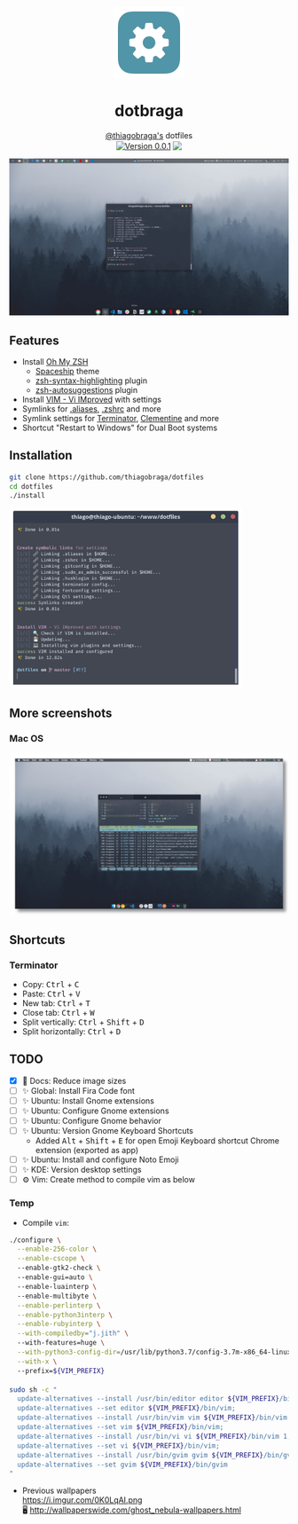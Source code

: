 <p align="center">
  <img src="./public/icons/config-icon.png" width="128" />
</p>

<h1 align="center">dotbraga</h1>

<p align="center">
  <a href="https://github.com/thiagobraga">@thiagobraga's</a> dotfiles<br>
  <a href="https://raw.githubusercontent.com/thiagobraga/todoist-userstyles/master/theme.user.css"><img src="https://img.shields.io/badge/version-0.0.1-929faf.svg" align="center" alt="Version 0.0.1"></a>
  <a href="https://www.paypal.com/cgi-bin/webscr?cmd=_donations&business=thibraga06%40gmail.com&item_name=Contribuir+para+o+desenvolvimento+de+projetos+open+source&currency_code=BRL&source=url" target="_blank" rel="nofollow noopener"><img src="https://img.shields.io/badge/donate-PayPal-526272.svg" align="center"></a>
</p>

<p align="center">
  <img src="./public/screenshots/dotbraga_ubuntu_2020-04-06_00.18.png" width="600" />
</p>

## Features

- Install [Oh My ZSH](https://ohmyz.sh)
  * [Spaceship](https://denysdovhan.com/spaceship-prompt) theme
  * [zsh-syntax-highlighting](https://github.com/zsh-users/zsh-syntax-highlighting) plugin
  * [zsh-autosuggestions](https://github.com/zsh-users/zsh-autosuggestions) plugin
- Install [VIM - Vi IMproved](https://www.vim.org) with settings
- Symlinks for [.aliases](./.aliases), [.zshrc](./.zshrc) and more
- Symlink settings for [Terminator](https://gnometerminator.blogspot.com/p/introduction.html), [Clementine](https://www.clementine-player.org/pt_BR/) and more
- Shortcut "Restart to Windows" for Dual Boot systems

## Installation

``` sh
git clone https://github.com/thiagobraga/dotfiles
cd dotfiles
./install
```

<img src="./public/screenshots/dotbraga_terminator_2020-04-06_00.21.png" width="420" />

## More screenshots

### Mac OS

<p align="center">
  <img src="./public/screenshots/dotbraga_macos_2020-04-07_13.53.png" width="600" /> 
</p>

## Shortcuts

### Terminator

- Copy: <kbd>Ctrl</kbd> + <kbd>C</kbd>
- Paste: <kbd>Ctrl</kbd> + <kbd>V</kbd>
- New tab: <kbd>Ctrl</kbd> + <kbd>T</kbd>
- Close tab: <kbd>Ctrl</kbd> + <kbd>W</kbd>
- Split vertically: <kbd>Ctrl</kbd> + <kbd>Shift</kbd> + <kbd>D</kbd>
- Split horizontally: <kbd>Ctrl</kbd> + <kbd>D</kbd>

## TODO

- [x] 🐛 Docs: Reduce image sizes
- [ ] ✨ Global: Install Fira Code font
- [ ] ✨ Ubuntu: Install Gnome extensions
- [ ] ✨ Ubuntu: Configure Gnome extensions
- [ ] ✨ Ubuntu: Configure Gnome behavior
- [ ] ✨ Ubuntu: Version Gnome Keyboard Shortcuts
  - Added <kbd>Alt</kbd> + <kbd>Shift</kbd> + <kbd>E</kbd> for open Emoji Keyboard shortcut Chrome extension (exported as app)
- [ ] ✨ Ubuntu: Install and configure Noto Emoji
- [ ] ✨ KDE: Version desktop settings
- [ ] ⚙ Vim: Create method to compile vim as below 

### Temp

- Compile `vim`:

``` sh
./configure \
  --enable-256-color \
  --enable-cscope \ 
  --enable-gtk2-check \ 
  --enable-gui=auto \ 
  --enable-luainterp \ 
  --enable-multibyte \
  --enable-perlinterp \
  --enable-python3interp \
  --enable-rubyinterp \
  --with-compiledby="j.jith" \ 
  --with-features=huge \
  --with-python3-config-dir=/usr/lib/python3.7/config-3.7m-x86_64-linux-gnu \
  --with-x \ 
  --prefix=${VIM_PREFIX}

sudo sh -c "
  update-alternatives --install /usr/bin/editor editor ${VIM_PREFIX}/bin/vim 1;
  update-alternatives --set editor ${VIM_PREFIX}/bin/vim;
  update-alternatives --install /usr/bin/vim vim ${VIM_PREFIX}/bin/vim 1;
  update-alternatives --set vim ${VIM_PREFIX}/bin/vim;
  update-alternatives --install /usr/bin/vi vi ${VIM_PREFIX}/bin/vim 1;
  update-alternatives --set vi ${VIM_PREFIX}/bin/vim;
  update-alternatives --install /usr/bin/gvim gvim ${VIM_PREFIX}/bin/gvim 1;
  update-alternatives --set gvim ${VIM_PREFIX}/bin/gvim
"
```

- Previous wallpapers  
https://i.imgur.com/0K0LqAI.png  
🖥️ http://wallpaperswide.com/ghost_nebula-wallpapers.html
